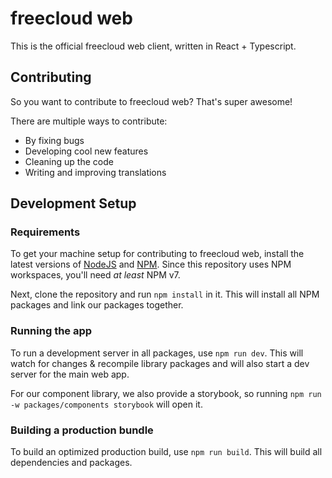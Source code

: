 # freecloud web

This is the official freecloud web client, written in React + Typescript.

## Contributing

So you want to contribute to freecloud web? That's super awesome!

There are multiple ways to contribute:

- By fixing bugs
- Developing cool new features
- Cleaning up the code
- Writing and improving translations

## Development Setup

### Requirements

To get your machine setup for contributing to freecloud web, install the latest versions of [NodeJS](https://nodejs.org) and [NPM](https://npmjs.com). Since this repository uses NPM workspaces, you'll need _at least_ NPM v7.

Next, clone the repository and run `npm install` in it.
This will install all NPM packages and link our packages together.

### Running the app

To run a development server in all packages, use `npm run dev`. This will watch for changes & recompile library packages and will also start a dev server for the main web app.

For our component library, we also provide a storybook, so running `npm run -w packages/components storybook` will open it.

### Building a production bundle

To build an optimized production build, use `npm run build`. This will build all dependencies and packages.
